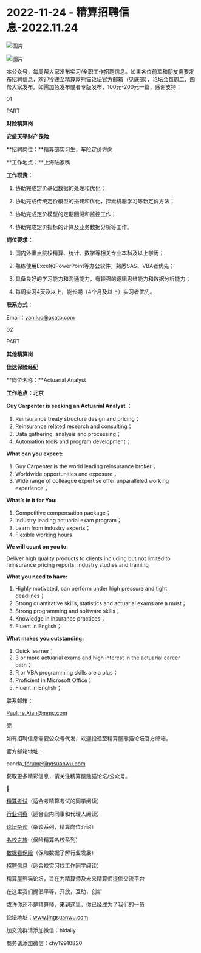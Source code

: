 # 2022-11-24 - 精算招聘信息-2022.11.24

![图片](https://mmbiz.qpic.cn/mmbiz_jpg/PVTr5cqOmdsiaicIRGthO3IhpdkibrFUWVU1xAtP9ZY24c0vAhCVJo55thjfrfia19NvibyVvich2UW9I8vGCty5LxNw/640?wx_fmt=jpeg&tp=webp&wxfrom=5&wx_lazy=1)

![图片](https://mmbiz.qpic.cn/mmbiz_png/7QRTvkK2qC63c02mKcsfAaJ8sNcicTvg22UkHHibvKiasFS9FS6E4FeV0Dibe7as7h4tm8p7EfNfI06adlGbL2icYjw/640?wx_fmt=png&tp=webp&wxfrom=5&wx_lazy=1)

本公众号，每周帮大家发布实习/全职工作招聘信息。如果各位前辈和朋友需要发布招聘信息，欢迎投递至精算屋熊猫论坛官方邮箱（见底部），论坛会每周二，四帮大家发布。如需加急发布或者专版发布，100元-200元一篇，感谢支持！

01

PART

**财险精算岗**

**﻿安盛天平财产保险**

**招聘岗位：**精算部实习生，车险定价方向

**工作地点：**上海陆家嘴

**工作职责：**

1. 协助完成定价基础数据的处理和优化；

2. 协助完成传统定价模型的搭建和优化，探索机器学习等新定价方法；

3. 协助完成定价模型的定期回溯和监控工作；

4. 协助完成定价指标的计算及业务数据分析等工作。

**岗位要求：**

1. 国内外重点院校精算、统计、数学等相关专业本科及以上学历；

2. 熟练使用Excel和PowerPoint等办公软件，熟悉SAS、VBA者优先；

3. 具备良好的学习能力和沟通能力，有较强的逻辑思维能力和数据分析能力；

4. 每周实习4天及以上，能长期（4个月及以上）实习者优先。

**联系方式：**

Email：yan.luo@axatp.com

02

PART

**其他精算岗**

**佳达保险经纪**

**岗位名称：**Actuarial Analyst

**工作地点：北京**

**Guy Carpenter is seeking an Actuarial Analyst ：**

1. Reinsurance treaty structure design and pricing；
2. Reinsurance related research and consulting；
3. Data gathering, analysis and processing；
4. Automation tools and program development；

**What can you expect:**

1. Guy Carpenter is the world leading reinsurance broker；
2. Worldwide opportunities and exposure；
3. Wide range of colleague expertise offer unparalleled working experience；

**What’s in it for You:**

1. Competitive compensation package；
2. Industry leading actuarial exam program；
3. Learn from industry experts；
4. Flexible working hours

**We will count on you to:**

Deliver high quality products to clients including but not limited to reinsurance pricing reports, industry studies and training

**What you need to have:**

1. Highly motivated, can perform under high pressure and tight deadlines；
2. Strong quantitative skills, statistics and actuarial exams are a must；
3. Strong programming and software skills；
4. Knowledge in insurance practices；
5. Fluent in English；

**What makes you outstanding:**

1. Quick learner；
2. 3 or more actuarial exams and high interest in the actuarial career path；
3. R or VBA programming skills are a plus；
4. Proficient in Microsoft Office；
5. Fluent in English；

联系邮箱：

Pauline.Xian@mmc.com


完

如有招聘信息需要公众号代发，欢迎投递至精算屋熊猫论坛官方邮箱。

官方邮箱地址：

panda\_forum@jingsuanwu.com

获取更多精彩信息，请关注精算屋熊猫论坛/公众号。


👀

[精算考试](https://mp.weixin.qq.com/mp/appmsgalbum?__biz=MzIyMjA5MzUwMg==&action=getalbum&album_id=1466144252454764546#wechat_redirect)（适合考精算考试的同学阅读）

[行业洞察](https://mp.weixin.qq.com/mp/appmsgalbum?__biz=MzIyMjA5MzUwMg==&action=getalbum&album_id=1466140974488748032#wechat_redirect)（适合业内同事和代理人阅读）

[论坛杂谈](https://mp.weixin.qq.com/mp/appmsgalbum?__biz=MzIyMjA5MzUwMg==&action=getalbum&album_id=1466151460148084736#wechat_redirect)（杂谈系列，精算岗位介绍）

[名校之旅](https://mp.weixin.qq.com/mp/appmsgalbum?__biz=MzIyMjA5MzUwMg==&action=getalbum&album_id=1466147283460161538#wechat_redirect)（保险精算名校系列）

[数据看保险](https://mp.weixin.qq.com/mp/appmsgalbum?__biz=MzIyMjA5MzUwMg==&action=getalbum&album_id=2002358913534328835#wechat_redirect)（保险数据了解行业发展）

[招聘信息](https://mp.weixin.qq.com/mp/appmsgalbum?__biz=MzIyMjA5MzUwMg==&action=getalbum&album_id=1466154141080092675#wechat_redirect)（适合找实习找工作同学阅读）

精算屋熊猫论坛，旨在为精算师及未来精算师提供交流平台

在这里我们提倡平等，开放，互助，创新

或许你还不是精算师，来到这里，你已经成为了我们的一员

论坛地址：www.jingsuanwu.com

加交流群请添加微信：hldaily

商务请添加微信：chy19910820